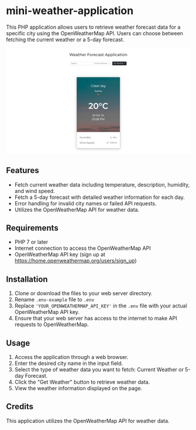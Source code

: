 # mini-weather-application


This PHP application allows users to retrieve weather forecast data for a specific city using the OpenWeatherMap API. Users can choose between fetching the current weather or a 5-day forecast.

![Screenshot of APP](https://github.com/perfectprofesionist/mini-weather-application/blob/main/assets/img/screenshots/screencapture-2.png)

## Features

- Fetch current weather data including temperature, description, humidity, and wind speed.
- Fetch a 5-day forecast with detailed weather information for each day.
- Error handling for invalid city names or failed API requests.
- Utilizes the OpenWeatherMap API for weather data.

## Requirements

- PHP 7 or later
- Internet connection to access the OpenWeatherMap API
- OpenWeatherMap API key (sign up at https://home.openweathermap.org/users/sign_up)

## Installation

1. Clone or download the files to your web server directory.
2. Rename `.env-example` file to `.env`
3. Replace `'YOUR_OPENWEATHERMAP_API_KEY'` in the `.env` file with your actual OpenWeatherMap API key.
4. Ensure that your web server has access to the internet to make API requests to OpenWeatherMap.

## Usage

1. Access the application through a web browser.
2. Enter the desired city name in the input field.
3. Select the type of weather data you want to fetch: Current Weather or 5-day Forecast.
4. Click the "Get Weather" button to retrieve weather data.
5. View the weather information displayed on the page.


## Credits

This application utilizes the OpenWeatherMap API for weather data.



